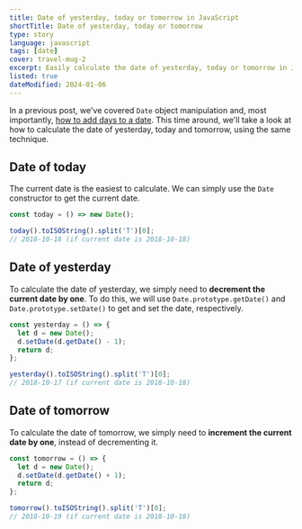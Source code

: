 ```yaml
---
title: Date of yesterday, today or tomorrow in JavaScript
shortTitle: Date of yesterday, today or tomorrow
type: story
language: javascript
tags: [date]
cover: travel-mug-2
excerpt: Easily calculate the date of yesterday, today or tomorrow in JavaScript.
listed: true
dateModified: 2024-01-06
---
```


In a previous post, we've covered `Date` object manipulation and, most importantly, [how to add days to a date](/js/s/add-minutes-hours-days-to-date#add-days-to-date). This time around, we'll take a look at how to calculate the date of yesterday, today and tomorrow, using the same technique.

## Date of today

The current date is the easiest to calculate. We can simply use the `Date` constructor to get the current date.

```js
const today = () => new Date();

today().toISOString().split('T')[0];
// 2018-10-18 (if current date is 2018-10-18)
```

## Date of yesterday

To calculate the date of yesterday, we simply need to **decrement the current date by one**. To do this, we will use `Date.prototype.getDate()` and `Date.prototype.setDate()` to get and set the date, respectively.

```js
const yesterday = () => {
  let d = new Date();
  d.setDate(d.getDate() - 1);
  return d;
};

yesterday().toISOString().split('T')[0];
// 2018-10-17 (if current date is 2018-10-18)
```

## Date of tomorrow

To calculate the date of tomorrow, we simply need to **increment the current date by one**, instead of decrementing it.

```js
const tomorrow = () => {
  let d = new Date();
  d.setDate(d.getDate() + 1);
  return d;
};

tomorrow().toISOString().split('T')[0];
// 2018-10-19 (if current date is 2018-10-18)
```

